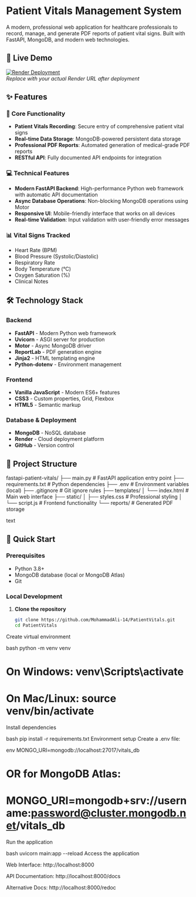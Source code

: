 # Patient Vitals Management System

A modern, professional web application for healthcare professionals to record, manage, and generate PDF reports of patient vital signs. Built with FastAPI, MongoDB, and modern web technologies.

## 🚀 Live Demo

[![Render Deployment](https://img.shields.io/badge/Render-Live%20Demo-brightgreen)](https://your-app-name.onrender.com)  
*Replace with your actual Render URL after deployment*

## ✨ Features

### 🏥 Core Functionality
- **Patient Vitals Recording**: Secure entry of comprehensive patient vital signs
- **Real-time Data Storage**: MongoDB-powered persistent data storage
- **Professional PDF Reports**: Automated generation of medical-grade PDF reports
- **RESTful API**: Fully documented API endpoints for integration

### 💻 Technical Features
- **Modern FastAPI Backend**: High-performance Python web framework with automatic API documentation
- **Async Database Operations**: Non-blocking MongoDB operations using Motor
- **Responsive UI**: Mobile-friendly interface that works on all devices
- **Real-time Validation**: Input validation with user-friendly error messages

### 📊 Vital Signs Tracked
- Heart Rate (BPM)
- Blood Pressure (Systolic/Diastolic)
- Respiratory Rate
- Body Temperature (°C)
- Oxygen Saturation (%)
- Clinical Notes

## 🛠️ Technology Stack

### Backend
- **FastAPI** - Modern Python web framework
- **Uvicorn** - ASGI server for production
- **Motor** - Async MongoDB driver
- **ReportLab** - PDF generation engine
- **Jinja2** - HTML templating engine
- **Python-dotenv** - Environment management

### Frontend
- **Vanilla JavaScript** - Modern ES6+ features
- **CSS3** - Custom properties, Grid, Flexbox
- **HTML5** - Semantic markup

### Database & Deployment
- **MongoDB** - NoSQL database
- **Render** - Cloud deployment platform
- **GitHub** - Version control

## 📁 Project Structure
fastapi-patient-vitals/
├── main.py # FastAPI application entry point
├── requirements.txt # Python dependencies
├── .env # Environment variables (local)
├── .gitignore # Git ignore rules
├── templates/
│ └── index.html # Main web interface
├── static/
│ ├── styles.css # Professional styling
│ └── script.js # Frontend functionality
└── reports/ # Generated PDF storage

text

## 🚀 Quick Start

### Prerequisites
- Python 3.8+
- MongoDB database (local or MongoDB Atlas)
- Git

### Local Development

1. **Clone the repository**
   ```bash
   git clone https://github.com/MohammadAli-14/PatientVitals.git
   cd PatientVitals
Create virtual environment

bash
python -m venv venv
# On Windows: venv\Scripts\activate
# On Mac/Linux: source venv/bin/activate
Install dependencies

bash
pip install -r requirements.txt
Environment setup
Create a .env file:

env
MONGO_URI=mongodb://localhost:27017/vitals_db
# OR for MongoDB Atlas:
# MONGO_URI=mongodb+srv://username:password@cluster.mongodb.net/vitals_db
Run the application

bash
uvicorn main:app --reload
Access the application

Web Interface: http://localhost:8000

API Documentation: http://localhost:8000/docs

Alternative Docs: http://localhost:8000/redoc
